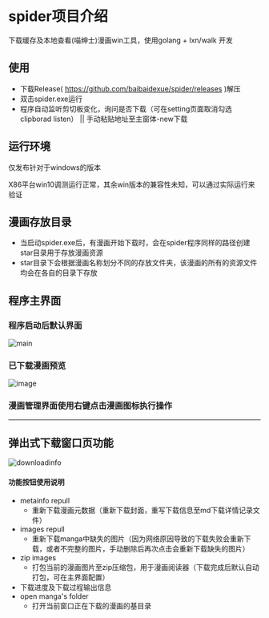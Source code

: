 # spider项目介绍

下载缓存及本地查看(喵绅士)漫画win工具，使用golang + lxn/walk 开发

## 使用

* 下载Release( https://github.com/baibaidexue/spider/releases )解压
* 双击spider.exe运行
* 程序自动监听剪切板变化，询问是否下载（可在setting页面取消勾选clipborad listen） ||  手动粘贴地址至主窗体-new下载


## 运行环境
仅发布针对于windows的版本

X86平台win10调测运行正常，其余win版本的兼容性未知，可以通过实际运行来验证

## 漫画存放目录

* 当启动spider.exe后，有漫画开始下载时，会在spider程序同样的路径创建star目录用于存放漫画资源
* star目录下会根据漫画名称划分不同的存放文件夹，该漫画的所有的资源文件均会在各自的目录下存放

## 程序主界面

### 程序启动后默认界面

![main](https://user-images.githubusercontent.com/84616906/131244648-984a7371-491d-4146-b1bb-187973cd3ae6.png)

### 已下载漫画预览

![image](https://user-images.githubusercontent.com/84616906/131247493-140d36a3-9fde-4aa2-92db-bff03ac4a67d.png)


### 漫画管理界面使用右键点击漫画图标执行操作


_____________________
## 弹出式下载窗口页功能


![downloadinfo](https://user-images.githubusercontent.com/84616906/123549412-794e2800-d79b-11eb-97e4-28f3955f786e.png)

#### 功能按钮使用说明

* metainfo repull
    - 重新下载漫画元数据（重新下载封面，重写下载信息至md下载详情记录文件）
* images repull
    - 重新下载manga中缺失的图片（因为网络原因导致的下载失败会重新下载，或者不完整的图片，手动删除后再次点击会重新下载缺失的图片）
* zip images
    - 打包当前的漫画图片至zip压缩包，用于漫画阅读器（下载完成后默认自动打包，可在主界面配置）
* 下载进度及下载过程输出信息
* open manga's folder
    - 打开当前窗口正在下载的漫画的基目录
